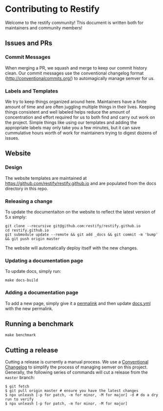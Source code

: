 # Contributing to Restify

Welcome to the restify community! This document is written both for maintainers and community members!

## Issues and PRs

### Commit Messages

When merging a PR, we squash and merge to keep our commit history clean. Our commit messages use the conventional changelog format (http://conventionalcommits.org/) to automagically manage semver for us.

### Labels and Templates

We try to keep things organized around here. Maintainers have a finite amount of time and are often juggling multiple things in their lives. Keeping things consistent and well labeled helps reduce the amount of concentration and effort required for us to both find and carry out work on the project. Simple things like using our templates and adding the appropriate labels may only take you a few minutes, but it can save cummulative hours worth of work for maintainers trying to digest dozens of issues.

## Website

### Design

The website templates are maintained at https://github.com/restify/restify.github.io and are populated from the docs directory in this repo.

### Releasing a change

To update the documentaiton on the website to reflect the latest version of 5.x simply:

```
git clone --recursive git@github.com:restify/restify.github.io
cd restify.github.io
git submodule update --remote && git add _docs && git commit -m 'bump' && git push origin master
```

The website will automatically deploy itself with the new changes.

### Updating a documentation page

To update docs, simply run:  

```
make docs-build
```

### Adding a documentation page

To add a new page, simply give it a [permalink](https://github.com/restify/node-restify/blob/94fe715173ffcebd8814bed7e17a22a24fac4ae8/docs/index.md) and then update [docs.yml](https://github.com/restify/restify.github.io/blob/master/_data/docs.yml) with the new permalink.

## Running a benchmark

```
make benchmark
```

## Cutting a release

Cutting a release is currently a manual process. We use a [Conventional Changelog](http://conventionalcommits.org/) to simplify the process of managing semver on this project. Generally, the following series of commands will cut a release from the `master` branch:

```
$ git fetch
$ git pull origin master # ensure you have the latest changes
$ npx unleash [-p for patch, -m for minor, -M for major] -d # do a dry run to verify
$ npx unleash [-p for patch, -m for minor, -M for major]
```
